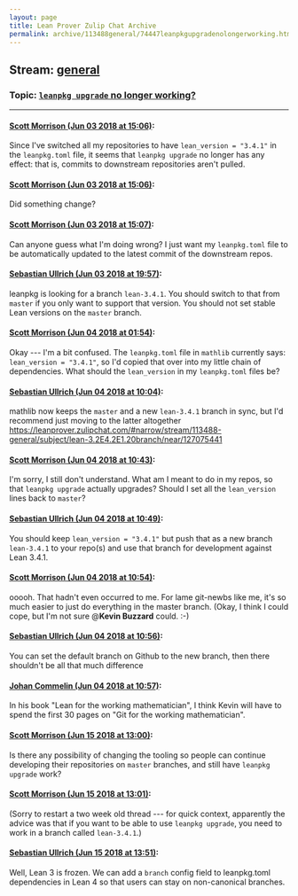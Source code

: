 ```yaml
---
layout: page
title: Lean Prover Zulip Chat Archive 
permalink: archive/113488general/74447leanpkgupgradenolongerworking.html
---
```


## Stream: [general](index.html)
### Topic: [`leanpkg upgrade` no longer working?](74447leanpkgupgradenolongerworking.html)

---

#### [Scott Morrison (Jun 03 2018 at 15:06)](https://leanprover.zulipchat.com/#narrow/stream/113488-general/topic/%60leanpkg%20upgrade%60%20no%20longer%20working%3F/near/127502598):
Since I've switched all my repositories to have `lean_version = "3.4.1"` in the `leanpkg.toml` file, it seems that `leanpkg upgrade` no longer has any effect: that is, commits to downstream repositories aren't pulled.

#### [Scott Morrison (Jun 03 2018 at 15:06)](https://leanprover.zulipchat.com/#narrow/stream/113488-general/topic/%60leanpkg%20upgrade%60%20no%20longer%20working%3F/near/127502600):
Did something change?

#### [Scott Morrison (Jun 03 2018 at 15:07)](https://leanprover.zulipchat.com/#narrow/stream/113488-general/topic/%60leanpkg%20upgrade%60%20no%20longer%20working%3F/near/127502608):
Can anyone guess what I'm doing wrong? I just want my `leanpkg.toml` file to be automatically updated to the latest commit of the downstream repos.

#### [Sebastian Ullrich (Jun 03 2018 at 19:57)](https://leanprover.zulipchat.com/#narrow/stream/113488-general/topic/%60leanpkg%20upgrade%60%20no%20longer%20working%3F/near/127510205):
leanpkg is looking for a branch `lean-3.4.1`. You should switch to that from `master` if you only want to support that version. You should not set stable Lean versions on the `master` branch.

#### [Scott Morrison (Jun 04 2018 at 01:54)](https://leanprover.zulipchat.com/#narrow/stream/113488-general/topic/%60leanpkg%20upgrade%60%20no%20longer%20working%3F/near/127519975):
Okay --- I'm a bit confused. The `leanpkg.toml` file in `mathlib` currently says: `lean_version = "3.4.1"`, so I'd copied that over into my little chain of dependencies. What should the `lean_version` in my `leanpkg.toml` files be?

#### [Sebastian Ullrich (Jun 04 2018 at 10:04)](https://leanprover.zulipchat.com/#narrow/stream/113488-general/topic/%60leanpkg%20upgrade%60%20no%20longer%20working%3F/near/127533855):
mathlib now keeps the `master` and a new `lean-3.4.1` branch in sync, but I'd recommend just moving to the latter altogether https://leanprover.zulipchat.com/#narrow/stream/113488-general/subject/lean-3.2E4.2E1.20branch/near/127075441

#### [Scott Morrison (Jun 04 2018 at 10:43)](https://leanprover.zulipchat.com/#narrow/stream/113488-general/topic/%60leanpkg%20upgrade%60%20no%20longer%20working%3F/near/127535112):
I'm sorry, I still don't understand. What am I meant to do in my repos, so that `leanpkg upgrade` actually upgrades? Should I set all the `lean_version` lines back to `master`?

#### [Sebastian Ullrich (Jun 04 2018 at 10:49)](https://leanprover.zulipchat.com/#narrow/stream/113488-general/topic/%60leanpkg%20upgrade%60%20no%20longer%20working%3F/near/127535287):
You should keep `lean_version = "3.4.1"` but push that as a new branch `lean-3.4.1` to your repo(s) and use that branch for development against Lean 3.4.1.

#### [Scott Morrison (Jun 04 2018 at 10:54)](https://leanprover.zulipchat.com/#narrow/stream/113488-general/topic/%60leanpkg%20upgrade%60%20no%20longer%20working%3F/near/127535465):
ooooh. That hadn't even occurred to me. For lame git-newbs like me, it's so much easier to just do everything in the master branch. (Okay, I think I could cope, but I'm not sure @**Kevin Buzzard** could. :-)

#### [Sebastian Ullrich (Jun 04 2018 at 10:56)](https://leanprover.zulipchat.com/#narrow/stream/113488-general/topic/%60leanpkg%20upgrade%60%20no%20longer%20working%3F/near/127535529):
You can set the default branch on Github to the new branch, then there shouldn't be all that much difference

#### [Johan Commelin (Jun 04 2018 at 10:57)](https://leanprover.zulipchat.com/#narrow/stream/113488-general/topic/%60leanpkg%20upgrade%60%20no%20longer%20working%3F/near/127535555):
In his book "Lean for the working mathematician", I think Kevin will have to spend the first 30 pages on "Git for the working mathematician".

#### [Scott Morrison (Jun 15 2018 at 13:00)](https://leanprover.zulipchat.com/#narrow/stream/113488-general/topic/%60leanpkg%20upgrade%60%20no%20longer%20working%3F/near/128114390):
Is there any possibility of changing the tooling so people can continue developing their repositories on `master` branches, and still have `leanpkg upgrade` work?

#### [Scott Morrison (Jun 15 2018 at 13:01)](https://leanprover.zulipchat.com/#narrow/stream/113488-general/topic/%60leanpkg%20upgrade%60%20no%20longer%20working%3F/near/128114399):
(Sorry to restart a two week old thread --- for quick context, apparently the advice was that if you want to be able to use `leanpkg upgrade`, you need to work in a branch called `lean-3.4.1`.)

#### [Sebastian Ullrich (Jun 15 2018 at 13:51)](https://leanprover.zulipchat.com/#narrow/stream/113488-general/topic/%60leanpkg%20upgrade%60%20no%20longer%20working%3F/near/128116038):
Well, Lean 3 is frozen. We can add a `branch` config field to leanpkg.toml dependencies in Lean 4 so that users can stay on non-canonical branches.


